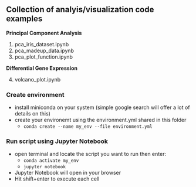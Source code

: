 ## Collection of analyis/visualization code examples 

**Principal Component Analysis**
1. pca_iris_dataset.ipynb
2. pca_madeup_data.ipynb
3. pca_plot_function.ipynb

**Differential Gene Expression**

4. volcano_plot.ipynb

### Create environment

- install miniconda on your system (simple google search will offer a lot of details on this)
- create your environemt using the environment.yml shared in this folder 
    - `conda create --name my_env --file environment.yml`

### Run script using Jupyter Notebook
- open terminal and locate the script you want to run then enter: 
    - `conda activate my_env` 
    - `jupyter notebook`  
- Jupyter Notebook will open in your browser 
- Hit shift+enter to execute each cell